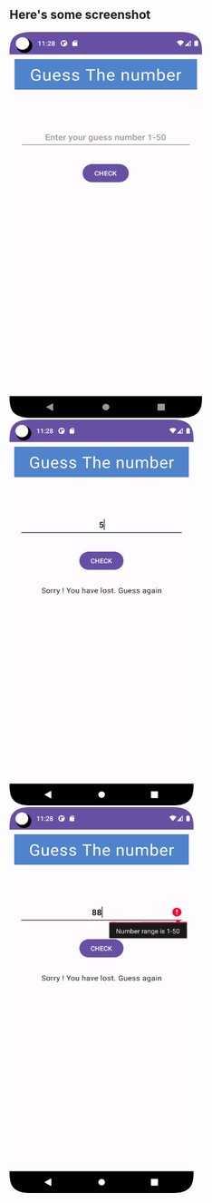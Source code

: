 <h2>Here's some screenshot</h2>  

<img src="https://github.com/tanjilalom/Guessing-Game-With-Number/blob/master/Screenshot_20231005_232834.png?raw=true"
  alt="Picture 1" width="340px" height="680px">
<img src="https://github.com/tanjilalom/Guessing-Game-With-Number/blob/master/Screenshot_20231005_232847.png?raw=true"
  alt="Picture 2" width="325px" height="680px">
<img src="https://github.com/tanjilalom/Guessing-Game-With-Number/blob/master/Screenshot_20231005_232900.png?raw=true"
  alt="Picture 3" width="325px" height="680px">
